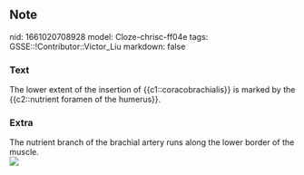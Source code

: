 ## Note
nid: 1661020708928
model: Cloze-chrisc-ff04e
tags: GSSE::!Contributor::Victor_Liu
markdown: false

### Text
The lower extent of the insertion of {{c1::coracobrachialis}} is marked by the {{c2::nutrient foramen of the humerus}}.

### Extra
<div>
  The nutrient branch of the brachial artery runs along the lower
  border of the muscle.
</div><img src="609_Body_Supply_to_the_Bone.jpg">
